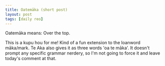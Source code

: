 ```yaml
---
title: Oatemāka (short post)
layout: post
tags: [daily reo]
---
```


Oatemāka means: Over the top.

This is a kupu hou for me! Kind of a fun extension to the loanword māka/mark. Te Aka also gives it as three words 'oa te māka'. It doesn't prompt any specific grammar nerdery, so I'm not going to force it and leave today's comment at that.